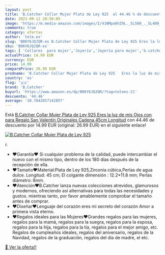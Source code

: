 ```yaml
---
layout: post
title: 'B.Catcher Collar Mujer Plata de Ley 925  al 44.46 % de descuento'
date: 2021-09-12 20:50:09
image: 'https://m.media-amazon.com/images/I/41NMpa6hZ9L._SL500_._SL400_.jpg'
comments: true
category: ofertas
author: 'tole.es'
slug: 'B06Y6JQJQR-es B.Catcher Collar Mujer Plata de Ley 925 Eres la luz de mis...'
sku: 'B06Y6JQJQR-es'
tags: [ 'Collares  para mujer','Joyería','Joyería para mujer','b.catcher','de','ley','plata', ]
actualPrice: 14.99 EUR
currency: EUR
price: 14.99
comparePrice: 26.99 EUR
prodname: 'B.Catcher Collar Mujer Plata de Ley 925   Eres la luz de mis Ojos   con para Regalo San Valentín Originales Cadena 45cm Longitud'
country: 'es'
flag: '🇪🇸'
brand: 'B.Catcher'
buyurl: 'https://www.amazon.es/dp/B06Y6JQJQR/?tag=tolees-21'
descuento: '44.46'
average: '20.7042857142857'
---
```


Está [B.Catcher Collar Mujer Plata de Ley 925   Eres la luz de mis Ojos   con para Regalo San Valentín Originales Cadena 45cm Longitud](https://www.amazon.es/dp/B06Y6JQJQR/?tag=tolees-21) con 44.46 de descuento por 14.99 EUR (original: 26.99 EUR) en el siguiente enlace!

[![B.Catcher Collar Mujer Plata de Ley 925 ](https://m.media-amazon.com/images/I/41NMpa6hZ9L._SL500_._SL400_.jpg)](https://www.amazon.es/dp/B06Y6JQJQR/?tag=tolees-21)

ℹ️:

- ♥Garantía♥ Si cualquier problema de la calidad, puede intercambiar el nuevo con el mismo tipo, dentro de los 180 días después de la recepción de ella.
- ♥Tamaño♥Material:Plata de Ley 925,Zirconia cúbica,Perlas de agua dulce. Longitud: 45 cm; El colgante dimensión : 12.2*11.8 mm; Perlas diámetro: 8mm.
- ♥Atención♥B.Catcher lanza nuevas colecciones atrevidos, glamurosos y modernos, ofreciendo así alternativas para todas las necesidades y gustos. mientras tanto, por favor amablemente comprobar el tamaño antes de comprar.
- ♥Diseñar♥Lenguaje del corazón eres mi secreto del corazón Amor a primera vista eterno.
- ♥Regalos ideales para las Mujeres♥Grandes regalos para las mujeres, regalos para la mamá, regalos para la suegra, regalos para la esposa, regalos para la hija, regalos para la tía, regalos para el mejor amigo, etc. Regalos de cumpleaños ideales, regalos del aniversario, regalos de la Navidad, regalos de la graduación, regalos del día de madre, el etc.

[🛒 Ver la oferta!!](https://www.amazon.es/dp/B06Y6JQJQR/?tag=tolees-21)
